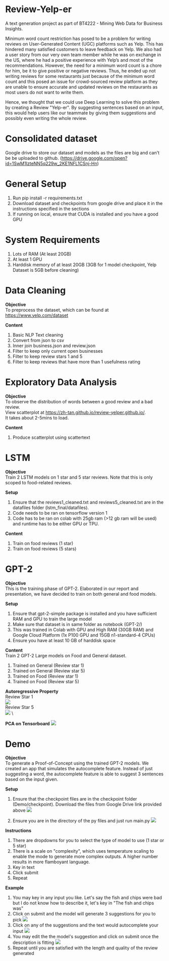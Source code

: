 # Review-Yelp-er
A text generation project as part of BT4222 - Mining Web Data for Business Insights. 

Minimum word count restriction has posed to be a problem for writing reviews on User-Generated Content (UGC) platforms such as Yelp. This has hindered many satisfied customers to leave feedback on Yelp. We also had a user story from our very own team member while he was on exchange in the US, where he had a positive experience with Yelp’s and most of the recommendations. However, the need for a minimum word count is a chore for him, be it to give positive or negative reviews. Thus, he ended up not writing reviews for some restaurants just because of the minimum word count and this posed an issue for crowd-sourced review platform as they are unable to ensure accurate and updated reviews on the restaurants as most users do not want to write them.

Hence, we thought that we could use Deep Learning to solve this problem by creating a Review "Yelp-er". By suggesting sentences based on an input, this would help users like our teammate by giving them suggestions and possibly even writing the whole review. 


# Consolidated dataset
Google drive to store our dataset and models as the files are big and can't be be uploaded to github. (https://drive.google.com/open?id=1SwM1IzteNN5q229w_2KE1NFL1CSnj-Hn)

# General Setup
1. Run pip install -r requirements.txt
2. Download dataset and checkpoints from google drive and place it in the instructions specified in the sections
3. If running on local, ensure that CUDA is installed and you have a good GPU

# System Requirements
1. Lots of RAM (At least 20GB)
2. At least 1 GPU
3. Harddisk memory of at least 20GB (3GB for 1 model checkpoint, Yelp Dataset is 5GB before cleaning)

# Data Cleaning
__Objective__ \
To preprocess the dataset, which can be found at https://www.yelp.com/dataset

__Content__
1. Basic NLP Text cleaning
2. Convert from json to csv
3. Inner join business.json and review.json
4. Filter to keep only current open businesses
5. Filter to keep review stars 1 and 5
6. Filter to keep reviews that have more than 1 usefulness rating


# Exploratory Data Analysis
__Objective__ \
To observe the distribution of words between a good review and a bad review. \
View scatterplot at https://zh-tan.github.io/review-yelper.github.io/. \
It takes about 2-5mins to load. 

__Content__
1. Produce scatterplot using scattertext

# LSTM
__Objective__ \
Train 2 LSTM models on 1 star and 5 star reviews. Note that this is only scoped to food-related reviews.

__Setup__
1. Ensure that the reviews1_cleaned.txt and reviews5_cleaned.txt are in the datafiles folder (lstm_final/datafiles).
2. Code needs to be ran on tensorflow version 1
3. Code has to be ran on colab with 25gb ram (>12 gb ram will be used) and runtime has to be either GPU or TPU.

__Content__
1. Train on food reviews (1 star)
2. Train on food reviews (5 stars)

# GPT-2
__Objective__ \
This is the training phase of GPT-2. Elaborated in our report and presentation, we have decided to train on both general and food models. 

__Setup__
1. Ensure that gpt-2-simple package is installed and you have sufficient RAM and GPU to train the large model
2. Make sure that dataset is in same folder as notebook (GPT-2/)
3. This was trained in Colab with GPU and High RAM (30GB RAM) and Google Cloud Platform (1x P100 GPU and 15GB n1-standard-4 CPUs)
4. Ensure you have at least 10 GB of harddisk space

__Content__ \
Train 2 GPT-2 Large models on Food and General dataset.
1. Trained on General (Review star 1) 
2. Trained on General (Review star 5) 
3. Trained on Food (Review star 1) 
4. Trained on Food (Review star 5) 

__Autoregressive Property__ \
Review Star 1 \
![](images/review_star_1.gif) \
Review Star 5 \
![](images/review_star_5.gif) \

__PCA on Tensorboard__ 
![](images/tensorboard_pca_graph.gif) 



# Demo
__Objective__ \
To generate a Proof-of-Concept using the trained GPT-2 models. We created an app that simulates the autocomplete feature. Instead of just suggesting a word, the autocomplete feature is able to suggest 3 sentences based on the input given. 

__Setup__ 
1. Ensure that the checkpoint files are in the checkpoint folder (Demo/checkpoint). Download the files from Google Drive link provided above
![](images/demo_directory.jpeg) 

2. Ensure you are in the directory of the py files and just run main.py
![](images/starting_demo.jpeg) 

__Instructions__ 
1. There are dropdowns for you to select the type of model to use (1 star or 5 star)
2. There is a scale on "complexity", which uses temperature scaling to enable the mode to generate more complex outputs. A higher number results in more flamboyant language. 
3. Key in text
4. Click submit
5. Repeat

__Example__ 
1. You may key in any input you like. Let's say the fish and chips were bad but I do not know how to describe it, let's key in "The fish and chips was"
2. Click on submit and the model will generate 3 suggestions for you to pick
![](images/demo_1.jpeg) 
3. Click on any of the suggestions and the text would autocomplete your input
![](images/demo_2.jpeg) 
4. You may edit the the model's suggestion and click on submit once the description is fitting
![](images/demo_3.jpeg) 
5. Repeat until you are satisfied with the length and quality of the review generated
